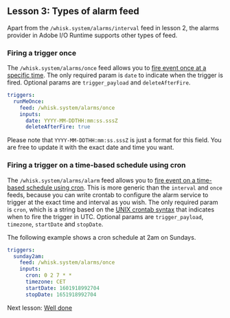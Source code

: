 ## Lesson 3: Types of alarm feed

Apart from the `/whisk.system/alarms/interval` feed in lesson 2, the alarms provider in Adobe I/O Runtime supports other types of feed.

### Firing a trigger once

The `/whisk.system/alarms/once` feed allows you to [fire event once at a specific time](https://github.com/apache/openwhisk-package-alarms#firing-a-trigger-event-once). The only required param is `date` to indicate when the trigger is fired. Optional params are `trigger_payload` and `deleteAfterFire`.

```yaml
triggers:
  runMeOnce:
    feed: /whisk.system/alarms/once
    inputs: 
      date: YYYY-MM-DDTHH:mm:ss.sssZ
      deleteAfterFire: true
```

Please note that `YYYY-MM-DDTHH:mm:ss.sssZ` is just a format for this field. You are free to update it with the exact date and time you want.

### Firing a trigger on a time-based schedule using cron

The `/whisk.system/alarms/alarm` feed allows you to [fire event on a time-based schedule using cron](https://github.com/apache/openwhisk-package-alarms#firing-a-trigger-on-a-time-based-schedule-using-cron). This is more generic than the `interval` and `once` feeds, because you can write crontab to configure the alarm service to trigger at the exact time and interval as you wish. The only required param is `cron`, which is a string based on the [UNIX crontab syntax](http://crontab.org) that indicates when to fire the trigger in UTC. Optional params are `trigger_payload`, `timezone`, `startDate` and `stopDate`. 

The following example shows a cron schedule at 2am on Sundays.

```yaml
triggers:
  sunday2am:
    feed: /whisk.system/alarms/once
    inputs: 
      cron: 0 2 7 * *
      timezone: CET
      startDate: 1601918992704
      stopDate: 1651918992704
```

Next lesson: [Well done](welldone.md)